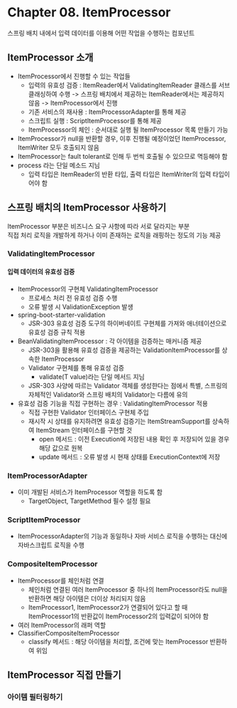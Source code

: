 # Chapter 08. ItemProcessor

스프링 배치 내에서 입력 데이터를 이용해 어떤 작업을 수행하는 컴포넌트

## ItemProcessor 소개
- ItemProcessor에서 진행할 수 있는 작업들
  - 입력의 유효성 검증 : ItemReader에서 ValidatingItemReader 클래스를 서브클래싱하여 수행 -> 스프링 배치에서 제공하는 ItemReader에서는 제공하지 않음 -> ItemProcessor에서 진행
  - 기존 서비스의 재사용 : ItemProcessorAdapter를 통해 제공
  - 스크립트 실행 : ScriptItemProcessor를 통해 제공
  - ItemProcessor의 체인 : 순서대로 실행 될 ItemProcessor 목록 만들기 가능
- ItemProcessor가 null을 반환할 경우, 이후 진행될 예정이었던 ItemProcessor, ItemWriter 모두 호출되지 않음
- ItemProcessor는 fault tolerant로 인해 두 번씩 호출될 수 있으므로 멱등해야 함
- process 라는 단일 메소드 지님
  - 입력 타입은 ItemReader의 반환 타입, 출력 타입은 ItemWriter의 입력 타입이어야 함

## 스프링 배치의 ItemProcessor 사용하기
ItemProcessor 부분은 비즈니스 요구 사항에 따라 서로 달라지는 부분  
직접 처리 로직을 개발하게 하거나 이미 존재하는 로직을 래핑하는 정도의 기능 제공

### ValidatingItemProcessor
#### 입력 데이터의 유효성 검증
- ItemProcessor의 구현체 ValidatingItemProcessor
  - 프로세스 처리 전 유효성 검증 수행
  - 오류 발생 시 ValidationException 발생
- spring-boot-starter-validation
  - JSR-303 유효성 검증 도구의 하이버네이트 구현체를 가져와 애너테이션으로 유효성 검증 규칙 적용
- BeanValidatingItemProcessor : 각 아이템을 검증하는 매커니즘 제공
  - JSR-303을 활용해 유효성 검증을 제공하는 ValidationItemProcessor를 상속한 ItemProcessor
  - Validator 구현체를 통해 유효성 검증
    - validate(T value)라는 단일 메서드 지님
  - JSR-303 사양에 따르는 Validator 객체를 생성한다는 점에서 특별, 스프링의 자체적인 Validator와 스프링 배치의 Validator는 다름에 유의
- 유효성 검증 기능을 직접 구현하는 경우 : ValidatingItemProcessor 적용
  - 직접 구현한 Validator 인터페이스 구현체 주입
  - 재시작 시 상태를 유지하려면 유효성 검증기는 ItemStreamSupport를 상속하여 ItemStream 인터페이스를 구현할 것
    - open 메서드 : 이전 Execution에 저장된 내용 확인 후 저장되어 있을 경우 해당 값으로 원복
    - update 메서드 : 오류 발생 시 현재 상태를 ExecutionContext에 저장

### ItemProcessorAdapter
- 이미 개발된 서비스가 ItemProcessor 역할을 하도록 함
  - TargetObject, TargetMethod 필수 설정 필요

### ScriptItemProcessor
- ItemProcessorAdapter의 기능과 동일하나 자바 서비스 로직을 수행하는 대신에 자바스크립트 로직을 수행

### CompositeItemProcessor
- ItemProcessor를 체인처럼 연결
  - 체인처럼 연결된 여러 ItemProcessor 중 하나의 ItemProcessor라도 null을 반환하면 해당 아이템은 더이상 처리되지 않음
  - ItemProcessor1, ItemProcessor2가 연결되어 있다고 할 때 ItemProcessor1의 반환값이 ItemProcessor2의 입력값이 되어야 함
- 여러 ItemProcessor의 래퍼 역할
- ClassifierCompositeItemProcessor
  - classify 메서드 : 해당 아이템을 처리할, 조건에 맞는 ItemProcessor 반환하여 위임

## ItemProcessor 직접 만들기
### 아이템 필터링하기